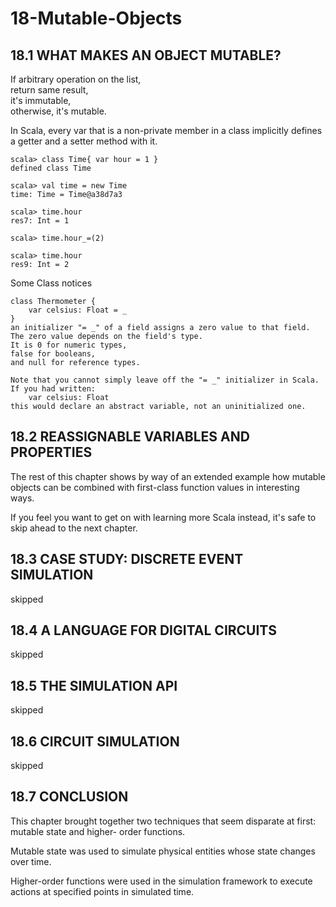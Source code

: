 # 18-Mutable-Objects

## 18.1 WHAT MAKES AN OBJECT MUTABLE?
If arbitrary operation on the list,   
return same result,   
it's immutable,   
otherwise, it's mutable.  

In Scala, every var that is a non-private member in a class implicitly defines a getter and a setter method with it. 

```
scala> class Time{ var hour = 1 }
defined class Time

scala> val time = new Time
time: Time = Time@a38d7a3

scala> time.hour
res7: Int = 1

scala> time.hour_=(2) 

scala> time.hour
res9: Int = 2
```

Some Class notices

```
class Thermometer {
    var celsius: Float = _
}
an initializer "= _" of a field assigns a zero value to that field. 
The zero value depends on the field's type. 
It is 0 for numeric types, 
false for booleans, 
and null for reference types.

Note that you cannot simply leave off the "= _" initializer in Scala. 
If you had written:
    var celsius: Float
this would declare an abstract variable, not an uninitialized one.
```

## 18.2 REASSIGNABLE VARIABLES AND PROPERTIES
The rest of this chapter shows by way of an extended example how mutable objects can be combined with first-class function values in interesting ways.

If you feel you want to get on with learning more Scala instead, it's safe to skip ahead to the next chapter.

## 18.3 CASE STUDY: DISCRETE EVENT SIMULATION
skipped
## 18.4 A LANGUAGE FOR DIGITAL CIRCUITS
skipped
## 18.5 THE SIMULATION API
skipped
## 18.6 CIRCUIT SIMULATION
skipped
## 18.7 CONCLUSION
This chapter brought together two techniques that seem disparate at first: mutable state and higher- order functions.

Mutable state was used to simulate physical entities whose state changes over time. 

Higher-order functions were used in the simulation framework to execute actions at specified points in simulated time.

